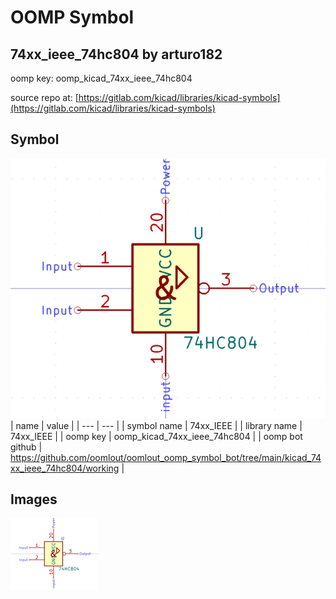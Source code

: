# OOMP Symbol  
## 74xx_ieee_74hc804  by arturo182  
  
oomp key: oomp_kicad_74xx_ieee_74hc804  
  
source repo at: [https://gitlab.com/kicad/libraries/kicad-symbols](https://gitlab.com/kicad/libraries/kicad-symbols)  
## Symbol  
  
[![working.png](working_600.png)](working.png)  
| name | value | 
| --- | --- | 
| symbol name | 74xx_IEEE | 
| library name | 74xx_IEEE | 
| oomp key | oomp_kicad_74xx_ieee_74hc804 | 
| oomp bot github | https://github.com/oomlout/oomlout_oomp_symbol_bot/tree/main/kicad_74xx_ieee_74hc804/working | 
## Images  
  
[![working.png](working_140.png)](working.png)  

